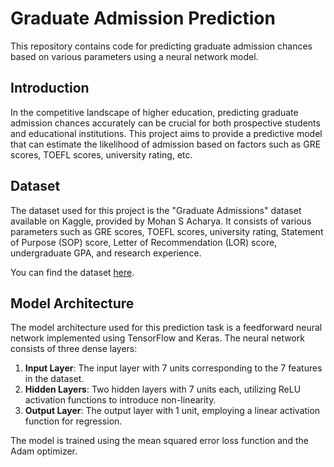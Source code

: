 # Graduate Admission Prediction

This repository contains code for predicting graduate admission chances based on various parameters using a neural network model.

## Introduction

In the competitive landscape of higher education, predicting graduate admission chances accurately can be crucial for both prospective students and educational institutions. This project aims to provide a predictive model that can estimate the likelihood of admission based on factors such as GRE scores, TOEFL scores, university rating, etc.

## Dataset

The dataset used for this project is the "Graduate Admissions" dataset available on Kaggle, provided by Mohan S Acharya. It consists of various parameters such as GRE scores, TOEFL scores, university rating, Statement of Purpose (SOP) score, Letter of Recommendation (LOR) score, undergraduate GPA, and research experience.

You can find the dataset [here](https://www.kaggle.com/mohansacharya/graduate-admissions).

## Model Architecture

The model architecture used for this prediction task is a feedforward neural network implemented using TensorFlow and Keras. The neural network consists of three dense layers:

1. **Input Layer**: The input layer with 7 units corresponding to the 7 features in the dataset.
2. **Hidden Layers**: Two hidden layers with 7 units each, utilizing ReLU activation functions to introduce non-linearity.
3. **Output Layer**: The output layer with 1 unit, employing a linear activation function for regression.

The model is trained using the mean squared error loss function and the Adam optimizer.



